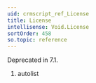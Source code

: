 ```yaml
---
uid: crmscript_ref_License
title: License
intellisense: Void.License
sortOrder: 458
so.topic: reference
---
```



Deprecated in 7.1.




1. autolist

